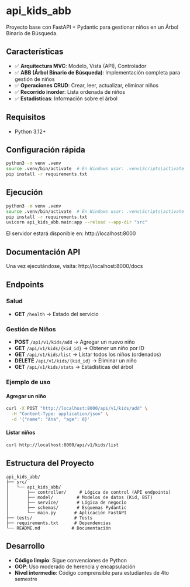 # api_kids_abb

Proyecto base con FastAPI + Pydantic para gestionar niños en un Árbol Binario de Búsqueda.

## Características
- ✅ **Arquitectura MVC**: Modelo, Vista (API), Controlador
- ✅ **ABB (Árbol Binario de Búsqueda)**: Implementación completa para gestión de niños
- ✅ **Operaciones CRUD**: Crear, leer, actualizar, eliminar niños
- ✅ **Recorrido inorder**: Lista ordenada de niños
- ✅ **Estadísticas**: Información sobre el árbol

## Requisitos
- Python 3.12+

## Configuración rápida
```bash
python3 -m venv .venv
source .venv/bin/activate  # En Windows usar: .venv\Scripts\activate
pip install -r requirements.txt
```

## Ejecución
```bash
python3 -m venv .venv
source .venv/bin/activate  # En Windows usar: .venv\Scripts\activate
pip install -r requirements.txt
uvicorn api_kids_abb.main:app --reload --app-dir "src"
```

El servidor estará disponible en: http://localhost:8000

## Documentación API
Una vez ejecutándose, visita: http://localhost:8000/docs

## Endpoints

### Salud
- **GET** `/health` → Estado del servicio

### Gestión de Niños
- **POST** `/api/v1/kids/add` → Agregar un nuevo niño
- **GET** `/api/v1/kids/{kid_id}` → Obtener un niño por ID
- **GET** `/api/v1/kids/list` → Listar todos los niños (ordenados)
- **DELETE** `/api/v1/kids/{kid_id}` → Eliminar un niño
- **GET** `/api/v1/kids/stats` → Estadísticas del árbol

### Ejemplo de uso

#### Agregar un niño
```bash
curl -X POST "http://localhost:8000/api/v1/kids/add" \
  -H "Content-Type: application/json" \
  -d '{"name": "Ana", "age": 8}'
```

#### Listar niños
```bash
curl http://localhost:8000/api/v1/kids/list
```

## Estructura del Proyecto
```
api_kids_abb/
├── src/
│   └── api_kids_abb/
│       ├── controller/     # Lógica de control (API endpoints)
│       ├── model/         # Modelos de datos (Kid, BST)
│       ├── service/       # Lógica de negocio
│       ├── schemas/       # Esquemas Pydantic
│       └── main.py       # Aplicación FastAPI
├── tests/                # Tests
├── requirements.txt      # Dependencias
└── README.md            # Documentación
```

## Desarrollo
- **Código limpio**: Sigue convenciones de Python
- **OOP**: Uso moderado de herencia y encapsulación
- **Nivel intermedio**: Código comprensible para estudiantes de 4to semestre
